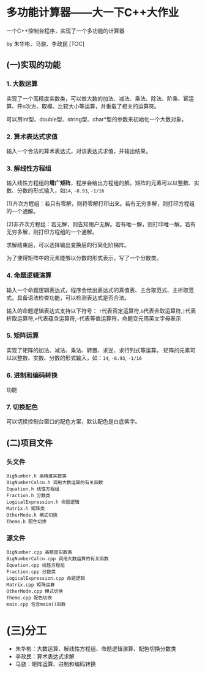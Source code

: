 # 多功能计算器——大一下C++大作业
一个C++控制台程序，实现了一个多功能的计算器

by 朱华彬、马骁、李政民
[TOC]
## (一)实现的功能
### 1. 大数运算
实现了一个高精度实数类，可以做大数的加法、减法、乘法、除法、阶乘、幂运算、开n次方、取模、比较大小等运算，并重载了相关的运算符。

可以用int型、double型、string型、char*型的参数来初始化一个大数对象。

### 2. 算术表达式求值
输入一个合法的算术表达式，对该表达式求值，并输出结果。

### 3. 解线性方程组
输入线性方程组的**增广矩阵**，程序会给出方程组的解。矩阵的元素可以以整数、实数、分数的形式输入，如`14`, `-8.93`, `-1/16`

(1)齐次方程组：若只有零解，则将零解打印出来。若有无穷多解，则打印方程组的一个通解。

(2)非齐次方程组：若无解，则告知用户无解。若有唯一解，则打印唯一解。若有无穷多解，则打印方程组的一个通解。

求解结束后，可以选择输出变换后的行简化阶梯阵。

为了使得矩阵中的元素能够以分数的形式表示，写了一个分数类。

### 4. 命题逻辑演算
输入一个命题逻辑表达式，程序会给出表达式的真值表、主合取范式、主析取范式。具备语法检查功能，可以检测表达式是否合法。

输入的命题逻辑表达式支持以下符号：
`!`代表否定运算符,`&`代表合取运算符,`|`代表析取运算符,`>`代表蕴含运算符,`~`代表等值运算符，命题变元用英文字母表示

### 5. 矩阵运算
实现了矩阵的加法、减法、乘法、转置、求逆、求行列式等运算。
矩阵的元素可以以整数、实数、分数的形式输入，如：`14`, `-8.93`, `-1/16`


### 6. 进制和编码转换
功能

### 7. 切换配色
可以切换控制台窗口的配色方案，默认配色是白底紫字。

## (二)项目文件
### 头文件
```
BigNumber.h 高精度实数类
BigNumberCalcu.h 调用大数运算的有关函数
Equation.h 线性方程组
Fraction.h 分数类
LogicalExpression.h 命题逻辑
Matrix.h 矩阵类
OtherMode.h 模式切换
Theme.h 配色切换
```
### 源文件
```
BigNumber.cpp 高精度实数类
BigNumberCalcu.cpp 调用大数运算的有关函数
Equation.cpp 线性方程组
Fraction.cpp 分数类
LogicalExpression.cpp 命题逻辑
Matrix.cpp 矩阵运算
OtherMode.cpp 模式切换
Theme.cpp 配色切换
main.cpp 包含main()函数
```

# (三)分工
- 朱华彬：大数运算、解线性方程组、命题逻辑演算、配色切换分数类
- 李政民：算术表达式求解
- 马骁：矩阵运算、进制和编码转换